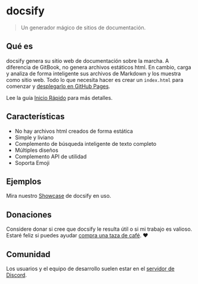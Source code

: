 # docsify

> Un generador mágico de sitios de documentación.

## Qué es

docsify genera su sitio web de documentación sobre la marcha. A diferencia de GitBook, no genera archivos estáticos html. En cambio, carga y analiza de forma inteligente sus archivos de Markdown y los muestra como sitio web. Todo lo que necesita hacer es crear un `index.html` para comenzar y [desplegarlo en GitHub Pages](/es/deploy.md).

Lee la guía [Inicio Rápido](/es/quickstart.md) para más detalles.

## Características

* No hay archivos html creados de forma estática
* Simple y liviano
* Complemento de búsqueda inteligente de texto completo
* Múltiples diseños
* Complemento API de utilidad
* Soporta Emoji

## Ejemplos

Mira nuestro [Showcase](https://github.com/docsifyjs/awesome-docsify#showcase) de docsify en uso.

## Donaciones

Considere donar si cree que docsify le resulta útil o si mi trabajo es valioso. Estaré feliz si puedes ayudar [compra una taza de café](https://github.com/QingWei-Li/donate). :heart:

## Comunidad

Los usuarios y el equipo de desarrollo suelen estar en el [servidor de Discord](https://discord.gg/3NwKFyR).
